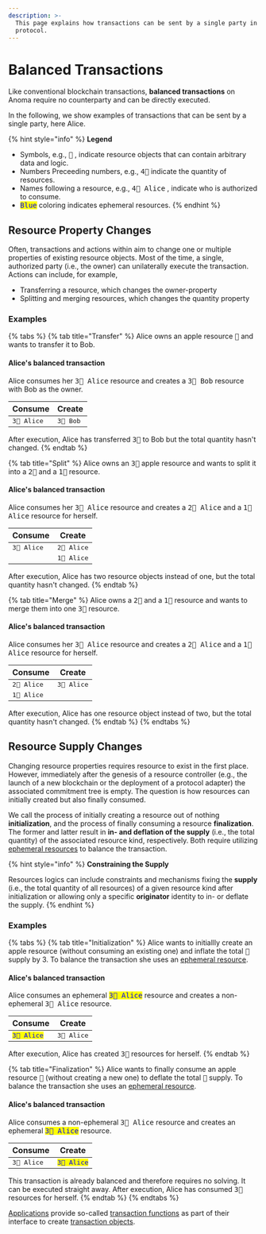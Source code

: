 ```yaml
---
description: >-
  This page explains how transactions can be sent by a single party in the Anoma
  protocol.
---
```


# Balanced Transactions

Like conventional blockchain transactions, **balanced transactions** on Anoma require no counterparty and can be directly executed.

In the following, we show examples of transactions that can be sent by a single party, here Alice.

{% hint style="info" %}
**Legend**

* Symbols, e.g., <kbd>🍏</kbd> , indicate resource objects that can contain arbitrary data and logic.
* Numbers Preceeding numbers, e.g., <kbd>4🍏</kbd> indicate the quantity of resources.
* Names following a resource, e.g., <kbd>4🍏 Alice</kbd> , indicate who is authorized to consume.
* <kbd><mark style="color:blue;">Blue<mark style="color:blue;"></kbd>  coloring indicates ephemeral resources.
{% endhint %}

## Resource Property Changes

Often, transactions and actions within aim to change one or multiple properties of existing resource objects. Most of the time, a single, authorized party (i.e., the owner) can unilaterally execute the transaction. Actions can include, for example,&#x20;

* Transferring a resource, which changes the owner-property
* Splitting and merging resources, which changes the quantity property

### Examples

{% tabs %}
{% tab title="Transfer" %}
Alice owns an apple resource <kbd>🍏</kbd> and wants to transfer it to Bob.

#### **Alice's balanced transaction**

Alice consumes her <kbd>3🍏 Alice</kbd> resource and creates a <kbd>3🍏 Bob</kbd> resource with Bob as the owner.

| Consume              | Create             |
| -------------------- | ------------------ |
| <kbd>3🍏 Alice</kbd> | <kbd>3🍏 Bob</kbd> |

After execution, Alice has transferred <kbd>3🍏</kbd> to Bob but the total quantity hasn't changed.
{% endtab %}

{% tab title="Split" %}
Alice owns an <kbd>3🍏</kbd> apple resource and wants to split it into a <kbd>2🍏</kbd> and a <kbd>1🍏</kbd> resource.

#### **Alice's balanced transaction**

Alice consumes her <kbd>3🍏 Alice</kbd> resource and creates a <kbd>2🍏 Alice</kbd> and a  <kbd>1🍏 Alice</kbd> resource for herself.

| Consume              | Create               |
| -------------------- | -------------------- |
| <kbd>3🍏 Alice</kbd> | <kbd>2🍏 Alice</kbd> |
|                      | <kbd>1🍏 Alice</kbd> |

After execution, Alice has two resource objects instead of one, but the total quantity hasn't changed.
{% endtab %}

{% tab title="Merge" %}
Alice owns a <kbd>2🍏</kbd> and a <kbd>1🍏</kbd> resource and wants to merge them into one <kbd>3🍏</kbd> resource.

#### **Alice's balanced transaction**

Alice consumes her <kbd>3🍏 Alice</kbd> resource and creates a <kbd>2🍏 Alice</kbd> and a  <kbd>1🍏 Alice</kbd> resource for herself.

| Consume              | Create               |
| -------------------- | -------------------- |
| <kbd>2🍏 Alice</kbd> | <kbd>3🍏 Alice</kbd> |
| <kbd>1🍏 Alice</kbd> |                      |

After execution,  Alice has one resource object instead of two, but the total quantity hasn't changed.
{% endtab %}
{% endtabs %}

## Resource Supply Changes

Changing resource properties requires resource to exist in the first place. However, immediately after the genesis of a resource controller (e.g., the launch of a new blockchain or the deployment of a protocol adapter) the associated commitment tree is empty. The question is how resources can initially created but also finally consumed.

We call the process of initially creating a resource out of nothing **initialization**, and the process of finally consuming a resource **finalization**.\
The former and latter result in **in- and deflation of the supply** (i.e.,  the total quantity) of the associated resource kind, respectively. Both require utilizing [ephemeral resources](../resources/#ephemeral-resources) to balance the transaction.

{% hint style="info" %}
**Constraining the Supply**

Resources logics can include constraints and mechanisms fixing the **supply** (i.e., the total quantity of all resources) of a given resource kind after initialization or allowing only a specific **originator** identity to in- or deflate the supply.
{% endhint %}

### Examples

{% tabs %}
{% tab title="Initialization" %}
Alice wants to initiallly create an apple resource (without consuming an existing one) and inflate the total <kbd>🍏</kbd> supply by 3. To balance the transaction she uses an [ephemeral resource](../resources/#ephemeral-resources).

#### **Alice's balanced transaction**

Alice consumes an ephemeral <kbd><mark style="color:blue;">3🍏 Alice<mark style="color:blue;"></kbd> resource and creates a non-ephemeral <kbd>3🍏 Alice</kbd> resource.

| Consume                                                                  | Create               |
| ------------------------------------------------------------------------ | -------------------- |
| <kbd><mark style="color:blue;">3🍏 Alice<mark style="color:blue;"></kbd> | <kbd>3🍏 Alice</kbd> |

After execution, Alice has created <kbd>3🍏</kbd> resources for herself.
{% endtab %}

{% tab title="Finalization" %}
Alice wants to finally consume an apple resource <kbd>🍏</kbd> (without creating a new one) to deflate the total <kbd>🍏</kbd> supply. To balance the transaction she uses an [ephemeral resource](../resources/#ephemeral-resources).

#### **Alice's balanced transaction**

Alice consumes a non-ephemeral <kbd>3🍏 Alice</kbd> resource and creates an ephemeral <kbd><mark style="color:blue;">3🍏 Alice<mark style="color:blue;"></kbd> resource.

| Consume              | Create                                                                   |
| -------------------- | ------------------------------------------------------------------------ |
| <kbd>3🍏 Alice</kbd> | <kbd><mark style="color:blue;">3🍏 Alice<mark style="color:blue;"></kbd> |

This transaction is already balanced and therefore requires no solving. It can be executed straight away. After execution, Alice has consumed <kbd>3🍏</kbd> resources for herself.
{% endtab %}
{% endtabs %}

[Applications](../applications/) provide so-called [transaction functions](../applications/interface.md#transaction-functions) as part of their interface to create [transaction objects](broken-reference).

